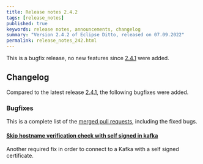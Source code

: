 ```yaml
---
title: Release notes 2.4.2
tags: [release_notes]
published: true
keywords: release notes, announcements, changelog
summary: "Version 2.4.2 of Eclipse Ditto, released on 07.09.2022"
permalink: release_notes_242.html
---
```


This is a bugfix release, no new features since [2.4.1](release_notes_241.html) were added.

## Changelog

Compared to the latest release [2.4.1](release_notes_241.html), the following bugfixes were added.

### Bugfixes

This is a complete list of the
[merged pull requests](https://github.com/eclipse/ditto/pulls?q=is%3Apr+milestone%3A2.4.2), including the fixed bugs.

#### [Skip hostname verification check with self signed in kafka](https://github.com/eclipse/ditto/pull/1475)

Another required fix in order to connect to a Kafka with a self signed certificate.
